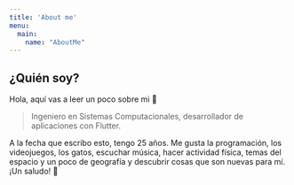 ```yaml
---
title: 'About me'
menu:
  main:
    name: "AboutMe"
---
```


## ¿Quién soy?

Hola, aquí vas a leer un poco sobre mi 😬

> Ingeniero en Sistemas Computacionales, desarrollador de aplicaciones con
> Flutter.

A la fecha que escribo esto, tengo 25 años. Me gusta la programación, los videojuegos, los gatos, escuchar música, hacer actividad física, temas del espacio y un poco de geografía y descubrir cosas que son nuevas para mí. ¡Un saludo! 👋
